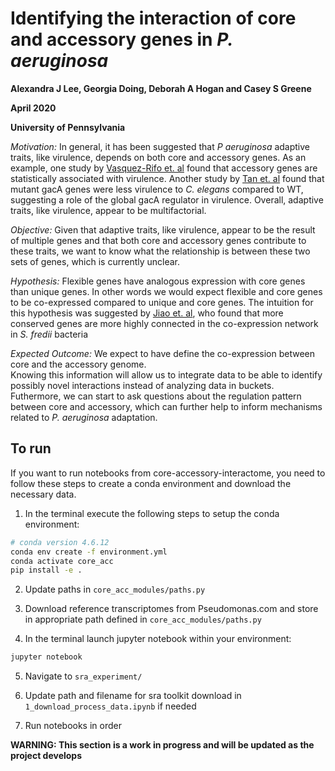 # Identifying the interaction of core and accessory genes in *P. aeruginosa*

**Alexandra J Lee, Georgia Doing, Deborah A Hogan and Casey S Greene**

**April 2020**

**University of Pennsylvania**


*Motivation:*  In general, it has been suggested that *P aeruginosa* adaptive traits, like virulence, depends on both core and accessory genes. As an example, one study by [Vasquez-Rifo et. al](https://genomebiology.biomedcentral.com/articles/10.1186/s13059-019-1890-1) found that accessory genes are statistically associated with virulence. Another study by  [Tan et. al](https://www.pnas.org/content/pnas/96/2/715.full.pdf) found that mutant gacA genes were less virulence to *C. elegans* compared to WT, suggesting a role of the global gacA regulator in virulence. Overall, adaptive traits, like virulence, appear to be multifactorial. 


*Objective:* Given that adaptive traits, like virulence, appear to be the result of multiple genes and that both core and accessory genes contribute to these traits, we want to know what the relationship is between these two sets of genes, which is currently unclear.

*Hypothesis:* Flexible genes have analogous expression with core genes than unique genes. In other words we would expect flexible and core genes to be co-expressed compared to unique and core genes. The intuition for this hypothesis was suggested by [Jiao et. al](https://www.ncbi.nlm.nih.gov/pubmed/29795552),  who found that more conserved genes are more highly connected in the co-expression network in *S. fredii* bacteria

*Expected Outcome:* We expect to have define the co-expression between core and the accessory genome.   
Knowing this information will allow us to integrate data to be able to identify possibly novel interactions instead of analyzing data in buckets. Futhermore, we can start to ask questions about the regulation pattern between core and accessory, which can further help to inform mechanisms related to *P. aeruginosa* adaptation.

## To run
If you want to run notebooks from core-accessory-interactome, you need to follow these steps to create a conda environment and download the necessary data.

1. In the terminal execute the following steps to setup the conda environment:
```bash
# conda version 4.6.12
conda env create -f environment.yml
conda activate core_acc
pip install -e .
```

2. Update paths in `core_acc_modules/paths.py`

3. Download reference transcriptomes from Pseudomonas.com and store in appropriate path defined in `core_acc_modules/paths.py`

4. In the terminal launch jupyter notebook within your environment:
```bash
jupyter notebook
```

5. Navigate to `sra_experiment/` 

6. Update path and filename for sra toolkit download in `1_download_process_data.ipynb` if needed 

7. Run notebooks in order

**WARNING: This section is a work in progress and will be updated as the project develops**